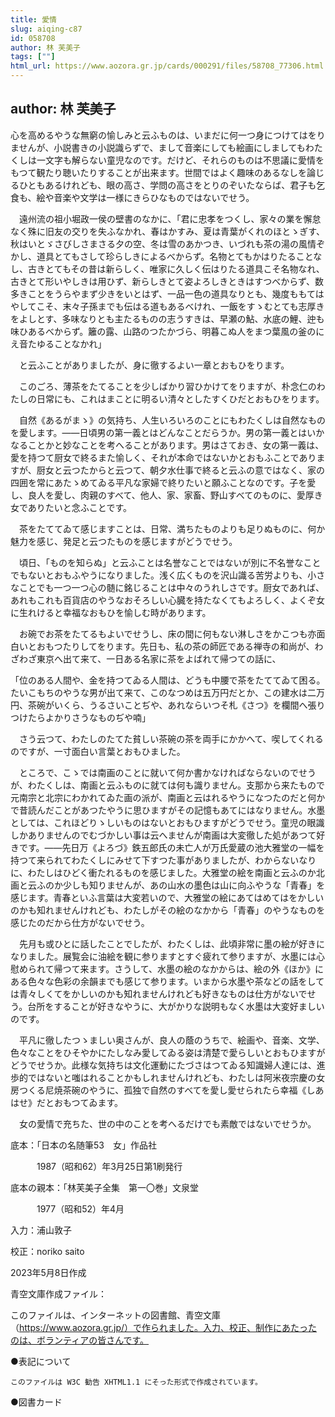 ```yaml
---
title: 愛情
slug: aiqing-c87
id: 058708
author: 林 芙美子
tags: [""]
html_url: https://www.aozora.gr.jp/cards/000291/files/58708_77306.html
---
```


## author: 林 芙美子

心を高めるやうな無窮の愉しみと云ふものは、いまだに何一つ身につけてはをりませんが、小説書きの小説識らずで、まして音楽にしても絵画にしましてもわたくしは一文字も解らない童児なのです。だけど、それらのものは不思議に愛情をもつて観たり聴いたりすることが出来ます。世間ではよく趣味のあるなしを論じるひともあるけれども、眼の高さ、学問の高さをとりのぞいたならば、君子も乞食も、絵や音楽や文学は一様にきらひなものではないでせう。

　遠州流の祖小堀政一侯の壁書のなかに、「君に忠孝をつくし、家々の業を懈怠なく殊に旧友の交りを失ふなかれ、春はかすみ、夏は青葉がくれのほとゝぎす、秋はいとゞさびしさまさる夕の空、冬は雪のあかつき、いづれも茶の湯の風情ぞかし、道具とてもさして珍らしきによるべからず。名物とてもかはりたることなし、古きとてもその昔は新らしく、唯家に久しく伝はりたる道具こそ名物なれ、古きとて形いやしきは用ひず、新らしきとて姿よろしきときはすつべからず、数多きことをうらやまず少きをいとはず、一品一色の道具なりとも、幾度ももてはやしてこそ、末々子孫までも伝はる道もあるべけれ、一飯をすゝむとても志厚きをよしとす、多味なりとも主たるものの志うすきは、早瀬の鮎、水底の鯉、迚も味ひあるべからず。籬の露、山路のつたかづら、明暮こぬ人をまつ葉風の釜のにえ音たゆることなかれ」

　と云ふことがありましたが、身に徹するよい一章とおもひをります。

　このごろ、薄茶をたてることを少しばかり習ひかけてをりますが、朴念仁のわたしの日常にも、これはまことに明るい清々としたすくひだとおもひをります。

　自然《あるがまゝ》の気持ち、人生いろいろのことにもわたくしは自然なものを愛します。――日頃男の第一義とはどんなことだらうか。男の第一義とはいかなることかと妙なことを考へることがあります。男はさておき、女の第一義は、愛を持つて厨女で終るまた愉しく、それが本命ではないかとおもふことでありますが、厨女と云つたからと云つて、朝夕水仕事で終ると云ふの意ではなく、家の四囲を常にあたゝめてゐる平凡な家婦で終りたいと願ふことなのです。子を愛し、良人を愛し、肉親のすべて、他人、家、家畜、野山すべてのものに、愛厚き女でありたいと念ふことです。

　茶をたててゐて感じますことは、日常、満ちたものよりも足りぬものに、何か魅力を感じ、発足と云つたものを感じますがどうでせう。

　頃日、「ものを知らぬ」と云ふことは名誉なことではないが別に不名誉なことでもないとおもふやうになりました。浅く広くものを沢山識る苦労よりも、小さなことでも一つ一つ心の髄に銘じることは中々のうれしさです。厨女であれば、あれもこれも百貨店のやうなおそろしい心臓を持たなくてもよろしく、よくぞ女に生れけると幸福なおもひを愉しむ時があります。

　お碗でお茶をたてるもよいでせうし、床の間に何もない淋しさをかこつも亦面白いとおもつたりしてをります。先日も、私の茶の師匠である禅寺の和尚が、わざわざ東京へ出て来て、一日ある名家に茶をよばれて帰つての話に、

「位のある人間や、金を持つてゐる人間は、どうも中腰で茶をたててゐて困る。たいこもちのやうな男が出て来て、このなつめは五万円だとか、この建水は二万円、茶碗がいくら、うるさいことぢや、あれならいつそ札《さつ》を欄間へ張りつけたらよかりさうなものぢや喃」

　さう云つて、わたしのたてた貧しい茶碗の茶を両手にかかへて、喫してくれるのですが、一寸面白い言葉とおもひました。

　ところで、こゝでは南画のことに就いて何か書かなければならないのでせうが、わたくしは、南画と云ふものに就ては何も識りません。支那から来たもので元南宗と北宗にわかれてゐた画の派が、南画と云はれるやうになつたのだと何かで昔読んだことがあつたやうに思ひますがその記憶もあてにはなりません。水墨としては、これほどりゝしいものはないとおもひますがどうでせう。童児の眼識しかありませんのでむづかしい事は云へませんが南画は大変徹した処があつて好きです。――先日万《よろづ》鉄五郎氏の未亡人が万氏愛蔵の池大雅堂の一幅を持つて来られてわたくしにみせて下すつた事がありましたが、わからないなりに、わたしはひどく衝たれるものを感じました。大雅堂の絵を南画と云ふのか北画と云ふのか少しも知りませんが、あの山水の墨色は山に向ふやうな「青春」を感じます。青春といふ言葉は大変若いので、大雅堂の絵にあてはめてはをかしいのかも知れませんけれども、わたしがその絵のなかから「青春」のやうなものを感じたのだから仕方がないでせう。

　先月も或ひとに話したことでしたが、わたくしは、此頃非常に墨の絵が好きになりました。展覧会に油絵を観に参りますとすぐ疲れて参りますが、水墨には心慰められて帰つて来ます。さうして、水墨の絵のなかからは、絵の外《ほか》にある色々な色彩の余韻までも感じて参ります。いまから水墨や茶などの話をしては青々しくてをかしいのかも知れませんけれども好きなものは仕方がないでせう。台所をすることが好きなやうに、大がかりな説明もなく水墨は大変好ましいのです。

　平凡に徹したつゝましい奥さんが、良人の蔭のうちで、絵画や、音楽、文学、色々なことをひそやかにたしなみ愛してゐる姿は清楚で愛らしいとおもひますがどうでせうか。此様な気持ちは文化運動にたづさはつてゐる知識婦人達には、進歩的ではないと嗤はれることかもしれませんけれども、わたしは阿米夜宗慶の女房つくる尼焼茶碗のやうに、孤独で自然のすべてを愛し愛せられたら幸福《しあはせ》だとおもつてゐます。

　女の愛情で充ちた、世の中のことを考へるだけでも素敵ではないでせうか。













底本：「日本の名随筆53　女」作品社

　　　1987（昭和62）年3月25日第1刷発行

底本の親本：「林芙美子全集　第一〇巻」文泉堂

　　　1977（昭和52）年4月

入力：浦山敦子

校正：noriko saito

2023年5月8日作成

青空文庫作成ファイル：

このファイルは、インターネットの図書館、青空文庫（https://www.aozora.gr.jp/）で作られました。入力、校正、制作にあたったのは、ボランティアの皆さんです。











●表記について


	このファイルは W3C 勧告 XHTML1.1 にそった形式で作成されています。







●図書カード